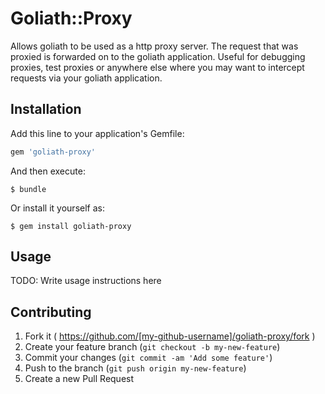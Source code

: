 # Goliath::Proxy

Allows goliath to be used as a http proxy server.  The request that was proxied is forwarded on to the goliath application.
Useful for debugging proxies, test proxies or anywhere else where you may want to intercept requests via your goliath
application.

## Installation

Add this line to your application's Gemfile:

```ruby
gem 'goliath-proxy'
```

And then execute:

    $ bundle

Or install it yourself as:

    $ gem install goliath-proxy

## Usage

TODO: Write usage instructions here

## Contributing

1. Fork it ( https://github.com/[my-github-username]/goliath-proxy/fork )
2. Create your feature branch (`git checkout -b my-new-feature`)
3. Commit your changes (`git commit -am 'Add some feature'`)
4. Push to the branch (`git push origin my-new-feature`)
5. Create a new Pull Request
